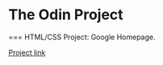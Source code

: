 # The Odin Project
===
HTML/CSS Project: Google Homepage.

[Project link](http://www.theodinproject.com/web-development-101/html-css?ref=lnav)
